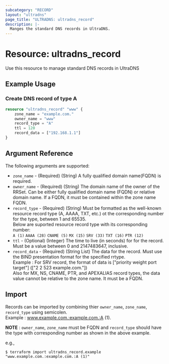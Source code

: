 ```yaml
---
subcategory: "RECORD"
layout: "ultradns"
page_title: "ULTRADNS: ultradns_record"
description: |-
  Manges the standard DNS records in UltraDNS.
---
```


# Resource: ultradns_record

Use this resource to manage standard DNS records in UltraDNS

## Example Usage

### Create DNS record of type A

```terraform
resource "ultradns_record" "www" {
    zone_name = "example.com."
    owner_name = "www"
    record_type = "A"
    ttl = 120
    record_data = ["192.168.1.1"]
}
```


## Argument Reference

The following arguments are supported:

* `zone_name` - (Required) (String) A fully qualified domain name(FQDN) is required.
* `owner_name` - (Required) (String) The domain name of the owner of the RRSet. Can be either fully qualified domain name (FQDN) or relative domain name. If a FQDN, it must be contained within the zone name FQDN.
* `record_type` - (Required) (String) Must be formatted as the well-known resource record type (A, AAAA, TXT, etc.) ot the corresponding number for the type, between 1 and 65535.<br/>
Below are suported resource record type with its corresponding number:<br/>
`A (1)`
`AAAA (28)`
`CNAME (5)`
`MX (15)`
`SRV (33)`
`TXT (16)`
`PTR (12)`
* `ttl` - (Optional) (Integer) The time to live (in seconds) for for the record. Must be a value between 0 and 2147483647, inclusive.
* `record_data` - (Required) (String List) The data for the record. Must use the BIND presentation format for the specified rrtype.<br/>
Example : For SRV record, the format of data is ["priority weight port target"] (["2 2 523 example.com."])<br/>
Also for MX, NS, CNAME, PTR, and APEXALIAS record types, the data value cannot be relative to the zone name. It must be a FQDN.<br/>

## Import

Records can be imported by combining thier `owner_name`, `zone_name`, `record_type` using semicolen.<br/>
Example : www.example.com.:example.com.:A (1).

**NOTE**
 : `owner_name`, `zone_name` must be FQDN and `record_type` should have the type with corresponding number as shown in the above example.

e.g.,
```
$ terraform import ultradns_record.example "www.example.com.:example.com.:A (1)" 
```